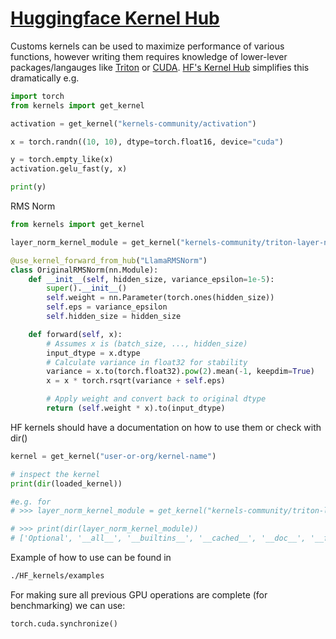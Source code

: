 # [Huggingface Kernel Hub](https://github.com/huggingface/kernels)
Customs kernels can be used to maximize performance of various functions, however writing them requires knowledge of lower-lever packages/langauges like [Triton](https://github.com/triton-lang/triton) or [CUDA](https://developer.nvidia.com/cuda-faq). [HF's Kernel Hub](https://huggingface.co/models?other=kernel) simplifies this dramatically e.g.

```python
import torch
from kernels import get_kernel

activation = get_kernel("kernels-community/activation")

x = torch.randn((10, 10), dtype=torch.float16, device="cuda")

y = torch.empty_like(x)
activation.gelu_fast(y, x)

print(y)
```

RMS Norm
```python
from kernels import get_kernel

layer_norm_kernel_module = get_kernel("kernels-community/triton-layer-norm")

@use_kernel_forward_from_hub("LlamaRMSNorm")
class OriginalRMSNorm(nn.Module):
    def __init__(self, hidden_size, variance_epsilon=1e-5):
        super().__init__()
        self.weight = nn.Parameter(torch.ones(hidden_size))
        self.eps = variance_epsilon
        self.hidden_size = hidden_size

    def forward(self, x):
        # Assumes x is (batch_size, ..., hidden_size)
        input_dtype = x.dtype
        # Calculate variance in float32 for stability
        variance = x.to(torch.float32).pow(2).mean(-1, keepdim=True)
        x = x * torch.rsqrt(variance + self.eps)

        # Apply weight and convert back to original dtype
        return (self.weight * x).to(input_dtype)
```
HF kernels should have a documentation on how to use them or check with dir()

```python
kernel = get_kernel("user-or-org/kernel-name")

# inspect the kernel
print(dir(loaded_kernel))

#e.g. for
# >>> layer_norm_kernel_module = get_kernel("kernels-community/triton-layer-norm")

# >>> print(dir(layer_norm_kernel_module))
# ['Optional', '__all__', '__builtins__', '__cached__', '__doc__', '__file__', '__kernel_metadata__', '__loader__', '__name__', '__package__', '__path__', '__spec__', 'layer_norm', 'layer_norm_fn', 'layer_norm_linear_fn', 'layers', 'rms_norm_fn', 'torch']
```

Example of how to use can be found in
```bash
./HF_kernels/examples
```

For making sure all previous GPU operations are complete (for benchmarking) we can use:

```python
torch.cuda.synchronize()
```